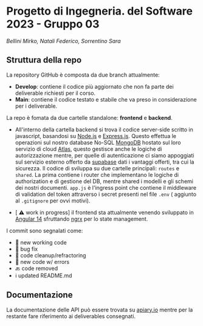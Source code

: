 # Progetto di Ingegneria. del Software 2023 - Gruppo 03
*Bellini Mirko, Natali Federico, Sorrentino Sara*
## Struttura della repo
La repository GitHub è composta da due branch attualmente:
- **Develop**: contiene il codice più aggiornato che non fa parte dei deliverable richiesti per il corso.
- **Main**: contiene il codice testato e stabile che va preso in considerazione per i deliverable.

La repo è fomata da due cartelle standalone: **frontend** e **backend**.

- All'interno della cartella backend si trova il codice server-side scritto in javascript, basandosi su [Node.js](www.nodejs.org) e [Express.js](www.expressjs.com). Questo effettua le operazioni sul nostro database No-SQL [MongoDB](www.mongodb.com) hostato sul loro servizio di cloud [Atlas](www.mongodb.com/clud/atlas), questo gestisce anche le logiche di autorizzazione mentre, per quelle di autenticazione ci siamo appoggiati sul servizio esterno offerto da [supabase](www.supabase.com) dati i vantaggi offerti, tra cui la sicurezza. Il codice di sviluppa su due cartelle principali: `routes` e `shared`. La prima contiene i router che implementano le logiche di authorization e di gestione del DB, mentre shared i modelli e gli schemi dei nostri documenti. `app.js` è l'ingress point che contiene il middleware di validation del token attraverso i secret presenti nel file `.env` ( aggiunto al `.gitignore` per ovvi motivi).

- [ ⚠️ work in progress] il frontend sta attualmente venendo sviluppato in [Angular 14](www.angular.io) sfruttando [ngrx](www.ngrx.io) per lo state management.

I commit sono segnalati come:
- 🦾 new working code
- 🐛 bug fix
- 🧼 code cleanup/refractoring
- 🚨 new code w/ errors
- 🔙 code removed
- ℹ️ updated README.md

## Documentazione

La documentazione delle API può essere trovata su [apiary.io](www.myscuderia.docs.apiary.io) mentre per la restante fare riferimento ai deliverables consegnati.

